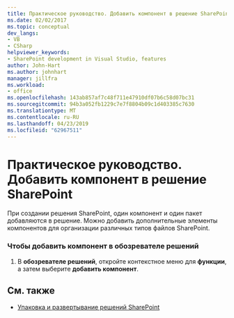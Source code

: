 ```yaml
---
title: Практическое руководство. Добавить компонент в решение SharePoint | Документация Майкрософт
ms.date: 02/02/2017
ms.topic: conceptual
dev_langs:
- VB
- CSharp
helpviewer_keywords:
- SharePoint development in Visual Studio, features
author: John-Hart
ms.author: johnhart
manager: jillfra
ms.workload:
- office
ms.openlocfilehash: 143ab857af7c48f711e47910df07b6c58d07bc31
ms.sourcegitcommit: 94b3a052fb1229c7e7f8804b09c1d403385c7630
ms.translationtype: MT
ms.contentlocale: ru-RU
ms.lasthandoff: 04/23/2019
ms.locfileid: "62967511"
---
```

# <a name="how-to-add-a-feature-to-sharepoint-solutions"></a>Практическое руководство. Добавить компонент в решение SharePoint
  При создании решения SharePoint, один компонент и один пакет добавляются в решение. Можно добавить дополнительные элементы компонентов для организации различных типов файлов SharePoint.

### <a name="to-add-a-feature-through-solution-explorer"></a>Чтобы добавить компонент в обозревателе решений

1. В **обозревателе решений**, откройте контекстное меню для **функции**, а затем выберите **добавить компонент**.

## <a name="see-also"></a>См. также
- [Упаковка и развертывание решений SharePoint](../sharepoint/packaging-and-deploying-sharepoint-solutions.md)
